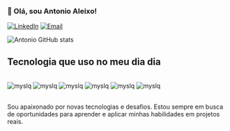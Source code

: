 

### 👋 Olá, sou Antonio Aleixo!
[![LinkedIn](https://img.shields.io/badge/LinkedIn-0077B5?style=for-the-badge&logo=linkedin&logoColor=white)](https://www.linkedin.com/in/antonio-aleixo-1a8923209/) 
[![Email](https://img.shields.io/badge/Microsoft_Outlook-0078D4?style=for-the-badge&logo=microsoft-outlook&logoColor=white)](antonio26.aleixo@outlook.com)

![Antonio GitHub stats](https://github-readme-stats.vercel.app/api?username=AAleixo98&show_icons=true&theme=dracula)

## Tecnologia que uso no meu dia dia
<div style="display: inline_block"><br>
    <img alt="myslq" src="https://img.shields.io/badge/MySQL-005C84?style=for-the-badge&logo=mysql&logoColor=white">
    <img alt="myslq" src="https://img.shields.io/badge/PostgreSQL-316192?style=for-the-badge&logo=postgresql&logoColor=white">
    <img alt="myslq" src="https://img.shields.io/badge/Microsoft_Office-D83B01?style=for-the-badge&logo=microsoft-office&logoColor=white">
    <img alt="myslq" src="https://img.shields.io/badge/Python-3776AB?style=for-the-badge&logo=python&logoColor=white">
    <img alt="myslq" src="https://img.shields.io/badge/Made%20with-Jupyter-orange?style=for-the-badge&logo=Jupyter">
    <img alt="myslq" src="https://img.shields.io/badge/TensorFlow-FF6F00?style=for-the-badge&logo=tensorflow&logoColor=white">
    

</div><br/>

Sou apaixonado por novas tecnologias e desafios. Estou sempre em busca de oportunidades para aprender e aplicar minhas habilidades em projetos reais.



